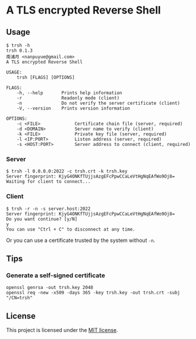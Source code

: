 # A TLS encrypted Reverse Shell

## Usage

```
$ trsh -h
trsh 0.1.3
南浦月 <nanpuyue@gmail.com>
A TLS encrypted Reverse Shell

USAGE:
    trsh [FLAGS] [OPTIONS]

FLAGS:
    -h, --help       Prints help information
    -r               Readonly mode (client)
    -n               Do not verify the server certificate (client)
    -V, --version    Prints version information

OPTIONS:
    -c <FILE>             Certificate chain file (server, required)
    -d <DOMAIN>           Server name to verify (client)
    -k <FILE>             Private key file (server, required)
    -l <IP:PORT>          Listen address (server, required)
    -s <HOST:PORT>        Server address to connect (client, required)
```

### Server

```shell script
$ trsh -l 0.0.0.0:2022 -c trsh.crt -k trsh.key
Server fingerprint: KjyG4ONKfTUjjsAzgEFcPpwCCaLeVtHgNqEAfWo9Oj8=
Waiting for client to connect...
```

### Client

```shell script
$ trsh -r -n -s server.host:2022
Server fingerprint: KjyG4ONKfTUjjsAzgEFcPpwCCaLeVtHgNqEAfWo9Oj8=
Do you want continue? [y/N]
y
You can use "Ctrl + C" to disconnect at any time.

```

Or you can use a certificate trusted by the system without `-n`.

## Tips

### Generate a self-signed certificate

```shell script
openssl genrsa -out trsh.key 2048
openssl req -new -x509 -days 365 -key trsh.key -out trsh.crt -subj "/CN=trsh"
```

## License

This project is licensed under the [MIT license].

[MIT license]: https://github.com/nanpuyue/trsh/blob/master/LICENSE
